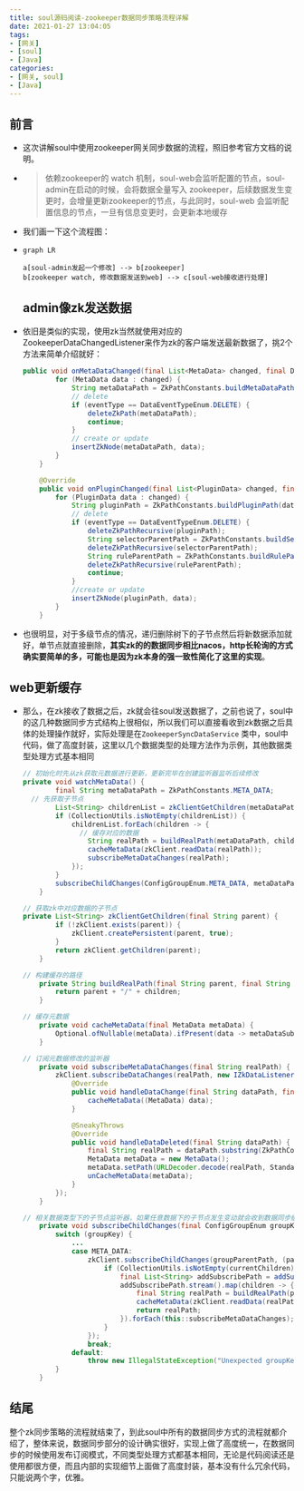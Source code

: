 ```yaml
---
title: soul源码阅读-zookeeper数据同步策略流程详解
date: 2021-01-27 13:04:05
tags:
- [网关]
- [soul]
- [Java]
categories: 
- [网关, soul]
- [Java]
---
```


## 前言

- 这次讲解soul中使用zookeeper网关同步数据的流程，照旧参考官方文档的说明。

- > 依赖zookeeper的 watch 机制，soul-web会监听配置的节点，soul-admin在启动的时候，会将数据全量写入 zookeeper，后续数据发生变更时，会增量更新zookeeper的节点，与此同时，soul-web 会监听配置信息的节点，一旦有信息变更时，会更新本地缓存
<!--more-->
- 我们画一下这个流程图：

- ```mermaid
  graph LR
  
  a[soul-admin发起一个修改] --> b[zookeeper]
  b[zookeeper watch, 修改数据发送到web] --> c[soul-web接收进行处理] 
  ```

  ## admin像zk发送数据

- 依旧是类似的实现，使用zk当然就使用对应的ZookeeperDataChangedListener来作为zk的客户端发送最新数据了，挑2个方法来简单介绍就好：

  ```java
  public void onMetaDataChanged(final List<MetaData> changed, final DataEventTypeEnum eventType) {
          for (MetaData data : changed) {
              String metaDataPath = ZkPathConstants.buildMetaDataPath(URLEncoder.encode(data.getPath(), "UTF-8"));
              // delete
              if (eventType == DataEventTypeEnum.DELETE) {
                  deleteZkPath(metaDataPath);
                  continue;
              }
              // create or update
              insertZkNode(metaDataPath, data);
          }
      }
  
      @Override
      public void onPluginChanged(final List<PluginData> changed, final DataEventTypeEnum eventType) {
          for (PluginData data : changed) {
              String pluginPath = ZkPathConstants.buildPluginPath(data.getName());
              // delete
              if (eventType == DataEventTypeEnum.DELETE) {
                  deleteZkPathRecursive(pluginPath);
                  String selectorParentPath = ZkPathConstants.buildSelectorParentPath(data.getName());
                  deleteZkPathRecursive(selectorParentPath);
                  String ruleParentPath = ZkPathConstants.buildRuleParentPath(data.getName());
                  deleteZkPathRecursive(ruleParentPath);
                  continue;
              }
              //create or update
              insertZkNode(pluginPath, data);
          }
      }
  ```

  

- 也很明显，对于多级节点的情况，递归删除树下的子节点然后将新数据添加就好，单节点就直接删除，**其实zk的的数据同步相比nacos，http长轮询的方式确实要简单的多，可能也是因为zk本身的强一致性简化了这里的实现**。

## web更新缓存

- 那么，在zk接收了数据之后，zk就会往soul发送数据了，之前也说了，soul中的这几种数据同步方式结构上很相似，所以我们可以直接看收到zk数据之后具体的处理操作就好，实际处理是在`ZookeeperSyncDataService`	类中，soul中代码，做了高度封装，这里以几个数据类型的处理方法作为示例，其他数据类型处理方式基本相同

  ```java
  // 初始化时先从zk获取元数据进行更新，更新完毕在创建监听器监听后续修改
  private void watchMetaData() {
          final String metaDataPath = ZkPathConstants.META_DATA;
    // 先获取子节点
          List<String> childrenList = zkClientGetChildren(metaDataPath);
          if (CollectionUtils.isNotEmpty(childrenList)) {
              childrenList.forEach(children -> {
                // 缓存对应的数据
                  String realPath = buildRealPath(metaDataPath, children);
                  cacheMetaData(zkClient.readData(realPath));
                  subscribeMetaDataChanges(realPath);
              });
          }
          subscribeChildChanges(ConfigGroupEnum.META_DATA, metaDataPath, childrenList);
      }
  
  // 获取zk中对应数据的子节点
  private List<String> zkClientGetChildren(final String parent) {
          if (!zkClient.exists(parent)) {
              zkClient.createPersistent(parent, true);
          }
          return zkClient.getChildren(parent);
      }
  
  // 构建缓存的路径
      private String buildRealPath(final String parent, final String children) {
          return parent + "/" + children;
      }
  
  // 缓存元数据
      private void cacheMetaData(final MetaData metaData) {
          Optional.ofNullable(metaData).ifPresent(data -> metaDataSubscribers.forEach(e -> e.onSubscribe(metaData)));
      }
  
  // 订阅元数据修改的监听器
      private void subscribeMetaDataChanges(final String realPath) {
          zkClient.subscribeDataChanges(realPath, new IZkDataListener() {
              @Override
              public void handleDataChange(final String dataPath, final Object data) {
                  cacheMetaData((MetaData) data);
              }
  
              @SneakyThrows
              @Override
              public void handleDataDeleted(final String dataPath) {
                  final String realPath = dataPath.substring(ZkPathConstants.META_DATA.length() + 1);
                  MetaData metaData = new MetaData();
                  metaData.setPath(URLDecoder.decode(realPath, StandardCharsets.UTF_8.name()));
                  unCacheMetaData(metaData);
              }
          });
      }
  
  // 相关数据类型下的子节点监听器，如果任意数据下的子节点发生变动就会收到数据同步缓存
      private void subscribeChildChanges(final ConfigGroupEnum groupKey, final String groupParentPath, final List<String> childrenList) {
          switch (groupKey) {
              ...
              case META_DATA:
                  zkClient.subscribeChildChanges(groupParentPath, (parentPath, currentChildren) -> {
                      if (CollectionUtils.isNotEmpty(currentChildren)) {
                          final List<String> addSubscribePath = addSubscribePath(childrenList, currentChildren);
                          addSubscribePath.stream().map(children -> {
                              final String realPath = buildRealPath(parentPath, children);
                              cacheMetaData(zkClient.readData(realPath));
                              return realPath;
                          }).forEach(this::subscribeMetaDataChanges);
                      }
                  });
                  break;
              default:
                  throw new IllegalStateException("Unexpected groupKey: " + groupKey);
          }
      }
  ```

  

## 结尾

整个zk同步策略的流程就结束了，到此soul中所有的数据同步方式的流程就都介绍了，整体来说，数据同步部分的设计确实很好，实现上做了高度统一，在数据同步的时候使用发布订阅模式，不同类型处理方式都基本相同，无论是代码阅读还是使用都很方便，而且内部的实现细节上面做了高度封装，基本没有什么冗余代码，只能说两个字，优雅。